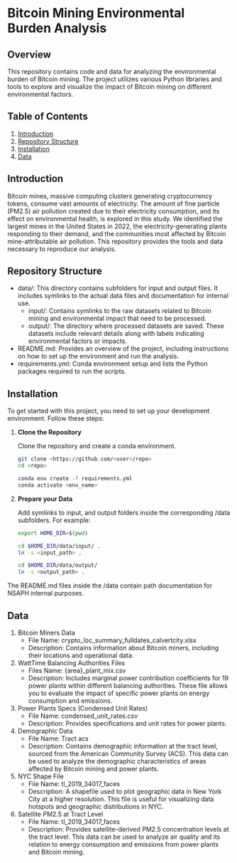 # Bitcoin Mining Environmental Burden Analysis

## Overview

This repository contains code and data for analyzing the environmental burden of Bitcoin mining. The project utilizes various Python libraries and tools to explore and visualize the impact of Bitcoin mining on different environmental factors.

## Table of Contents

1. [Introduction](#introduction)
2. [Repository Structure](#repository-structure)
3. [Installation](#installation)
4. [Data](#data)

## Introduction

Bitcoin mines, massive computing clusters generating cryptocurrency tokens, consume vast amounts of electricity. The amount of fine particle (PM2.5) air pollution created due to their electricity consumption, and its effect on environmental health, is explored in this study. We identified the largest mines in the United States in 2022, the electricity-generating plants responding to their demand, and the communities most affected by Bitcoin mine-attributable air pollution. This repository provides the tools and data necessary to reproduce our analysis.

## Repository Structure 
- data/: This directory contains subfolders for input and output files. It includes symlinks to the actual data files and documentation for internal use.<br>
  - input/: Contains symlinks to the raw datasets related to Bitcoin mining and environmental impact that need to be processed.<br>
  - output/: The directory where processed datasets are saved. These datasets include relevant details along with labels indicating environmental factors or impacts.<br>
- README.md: Provides an overview of the project, including instructions on how to set up the environment and run the analysis.
- requirements.yml: Conda environment setup and lists the Python packages required to run the scripts. 


## Installation

To get started with this project, you need to set up your development environment. Follow these steps:

 1. **Clone the Repository**

    Clone the repository and create a conda environment.

    ```bash
    git clone <https://github.com/<user>/repo>
    cd <repo>

    conda env create -f requirements.yml
    conda activate <env_name>
    ```

2. **Prepare your Data**

    Add symlinks to input, and output folders inside the corresponding /data subfolders.
    For example:

    ```bash
    export HOME_DIR=$(pwd)

    cd $HOME_DIR/data/input/ .
    ln -s <input_path> .

    cd $HOME_DIR/data/output/
    ln -s <output_path> .
    ```
 The README.md files inside the /data contain path documentation for NSAPH internal purposes.

## Data 

1. Bitcoin Miners Data
    * File Name: crypto_loc_summary_fulldates_calvertcity.xlsx
    * Description: Contains information about Bitcoin miners, including their locations and operational data. 
2. WattTime Balancing Authorities Files
    * Files Name: {area}_plant_mix.csv
    * Description: Includes marginal power contribution coefficients for 19 power plants within different balancing authorities. These file allows you to evaluate the impact of specific power plants on energy consumption and emissions. 
3. Power Plants Specs (Condensed Unit Rates)
    * File Name: condensed_unit_rates.csv
    * Description: Provides specifications and unit rates for power plants. 
4. Demographic Data
    * File Name: Tract acs
    * Description: Contains demographic information at the tract level, sourced from the American Community Survey (ACS). This data can be used to analyze the demographic characteristics of areas affected by Bitcoin mining and power plants.
5. NYC Shape File
    * File Name: tl_2019_34017_faces
    * Description: A shapefile used to plot geographic data in New York City at a higher resolution. This file is useful for visualizing data hotspots and geographic distributions in NYC.
6. Satellite PM2.5 at Tract Level
    * File Name: tl_2019_34017_faces
    * Description: Provides satellite-derived PM2.5 concentration levels at the tract level. This data can be used to analyze air quality and its relation to energy consumption and emissions from power plants and Bitcoin mining.





